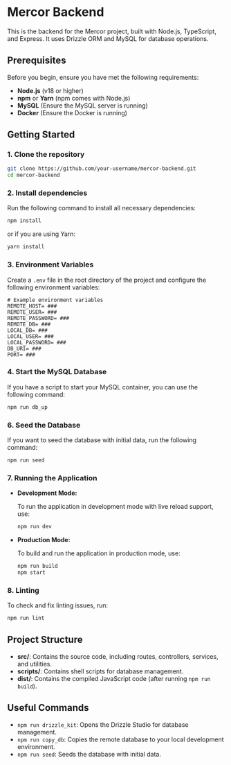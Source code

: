 # Mercor Backend

This is the backend for the Mercor project, built with Node.js, TypeScript, and Express. It uses Drizzle ORM and MySQL for database operations.

## Prerequisites

Before you begin, ensure you have met the following requirements:

- **Node.js** (v18 or higher)
- **npm** or **Yarn** (npm comes with Node.js)
- **MySQL** (Ensure the MySQL server is running)
- **Docker** (Ensure the Docker is running)

## Getting Started

### 1. Clone the repository

```bash
git clone https://github.com/your-username/mercor-backend.git
cd mercor-backend
```

### 2. Install dependencies

Run the following command to install all necessary dependencies:

```bash
npm install
```

or if you are using Yarn:

```bash
yarn install
```

### 3. Environment Variables

Create a `.env` file in the root directory of the project and configure the following environment variables:

```env
# Example environment variables
REMOTE_HOST= ###
REMOTE_USER= ###
REMOTE_PASSWORD= ###
REMOTE_DB= ###
LOCAL_DB= ###
LOCAL_USER= ###
LOCAL_PASSWORD= ###
DB_URI= ###
PORT= ###
```

### 4. Start the MySQL Database

If you have a script to start your MySQL container, you can use the following command:

```bash
npm run db_up
```

### 6. Seed the Database

If you want to seed the database with initial data, run the following command:

```bash
npm run seed
```

### 7. Running the Application

- **Development Mode:**

  To run the application in development mode with live reload support, use:

  ```bash
  npm run dev
  ```

- **Production Mode:**

  To build and run the application in production mode, use:

  ```bash
  npm run build
  npm start
  ```

### 8. Linting

To check and fix linting issues, run:

```bash
npm run lint
```

## Project Structure

- **src/**: Contains the source code, including routes, controllers, services, and utilities.
- **scripts/**: Contains shell scripts for database management.
- **dist/**: Contains the compiled JavaScript code (after running `npm run build`).

## Useful Commands

- `npm run drizzle_kit`: Opens the Drizzle Studio for database management.
- `npm run copy_db`: Copies the remote database to your local development environment.
- `npm run seed`: Seeds the database with initial data.

